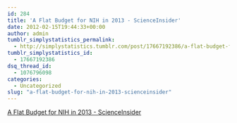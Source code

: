 ```yaml
---
id: 284
title: 'A Flat Budget for NIH in 2013 - ScienceInsider'
date: 2012-02-15T19:44:33+00:00
author: admin
tumblr_simplystatistics_permalink:
  - http://simplystatistics.tumblr.com/post/17667192386/a-flat-budget-for-nih-in-2013-scienceinsider
tumblr_simplystatistics_id:
  - 17667192386
dsq_thread_id:
  - 1076796098
categories:
  - Uncategorized
slug: "a-flat-budget-for-nih-in-2013-scienceinsider"
---
```

[A Flat Budget for NIH in 2013 - ScienceInsider](http://news.sciencemag.org/scienceinsider/2012/02/a-flat-budget-for-nih-in-2013.html#.TzwKpXDLiUA.tumblr)
